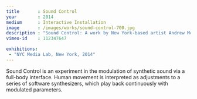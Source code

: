 ```yaml
---
title       : Sound Control
year        : 2014
medium      : Interactive Installation
image       : /images/works/sound-control-700.jpg
description : "Sound Control: A work by New York-based artist Andrew McWilliams."
vimeo-id    : 112347647

exhibitions:
 - "NYC Media Lab, New York, 2014"
---
```

<p>
	<span class="title">Sound Control</span> is an experiment in the modulation of synthetic sound via a full-body interface. Human movement is interpreted as adjustments to a series of software synthesizers, which play back continuously with modulated parameters.
</p>